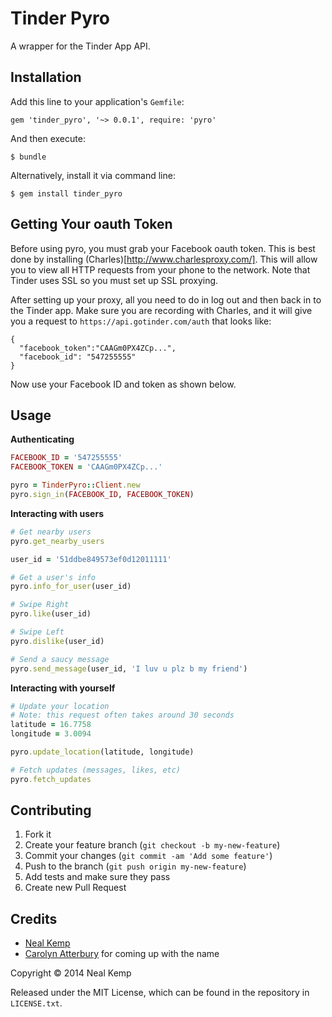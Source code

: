 Tinder Pyro
===========

A wrapper for the Tinder App API.


Installation
------------

Add this line to your application's `Gemfile`:

    gem 'tinder_pyro', '~> 0.0.1', require: 'pyro'

And then execute:

    $ bundle

Alternatively, install it via command line:

    $ gem install tinder_pyro


Getting Your oauth Token
------------------------

Before using pyro, you must grab your Facebook oauth token. This is best done by
installing (Charles)[http://www.charlesproxy.com/]. This will allow you to view
all HTTP requests from your phone to the network. Note that Tinder uses SSL so
you must set up SSL proxying.

After setting up your proxy, all you need to do in log out and then back in to
the Tinder app. Make sure you are recording with Charles, and it will give you a
request to `https://api.gotinder.com/auth` that looks like:

    {
      "facebook_token":"CAAGm0PX4ZCp...",
      "facebook_id": "547255555"
    }

Now use your Facebook ID and token as shown below.


Usage
-----

**Authenticating**

```ruby
FACEBOOK_ID = '547255555'
FACEBOOK_TOKEN = 'CAAGm0PX4ZCp...'

pyro = TinderPyro::Client.new
pyro.sign_in(FACEBOOK_ID, FACEBOOK_TOKEN)
```

**Interacting with users**

```ruby
# Get nearby users
pyro.get_nearby_users

user_id = '51ddbe849573ef0d12011111'

# Get a user's info
pyro.info_for_user(user_id)

# Swipe Right
pyro.like(user_id)

# Swipe Left
pyro.dislike(user_id)

# Send a saucy message
pyro.send_message(user_id, 'I luv u plz b my friend')
```

**Interacting with yourself**

```ruby
# Update your location
# Note: this request often takes around 30 seconds
latitude = 16.7758
longitude = 3.0094

pyro.update_location(latitude, longitude)

# Fetch updates (messages, likes, etc)
pyro.fetch_updates
```


Contributing
------------

1. Fork it
2. Create your feature branch (`git checkout -b my-new-feature`)
3. Commit your changes (`git commit -am 'Add some feature'`)
4. Push to the branch (`git push origin my-new-feature`)
5. Add tests and make sure they pass
6. Create new Pull Request


Credits
-------

* [Neal Kemp](http://nealke.mp)
* [Carolyn Atterbury](http://github.com/carocaro1234) for coming up with the
  name

Copyright &copy; 2014 Neal Kemp

Released under the MIT License, which can be found in the repository in `LICENSE.txt`.
